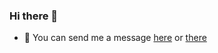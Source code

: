 ### Hi there 👋
- 💬 You can send me a message [here](https://bit.ly/3043HuX) or [there](https://discord.gg/bCbEYqBPgM)
